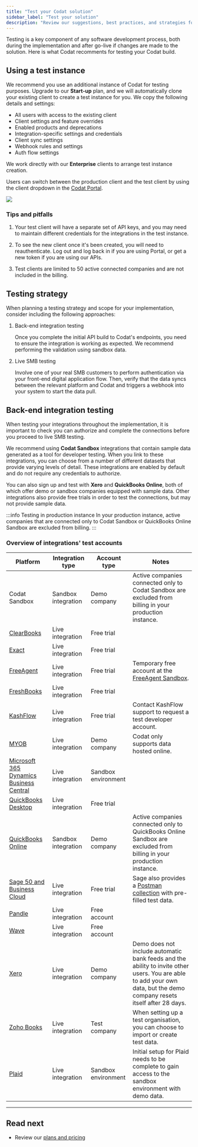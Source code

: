 ```yaml
---
title: "Test your Codat solution"
sidebar_label: "Test your solution"
description: "Review our suggestions, best practices, and strategies for testing your Codat build"
---
```


Testing is a key component of any software development process, both during the implementation and after go-live if changes are made to the solution. Here is what Codat recomments for testing your Codat build.

## Using a test instance

We recommend you use an additional instance of Codat for testing purposes. Upgrade to our **Start-up** plan, and we will automatically clone your existing client to create a test instance for you. We copy the following details and settings: 

* All users with access to the existing client
* Client settings and feature overrides
* Enabled products and deprecations
* Integration-specific settings and credentials
* Client sync settings
* Webhook rules and settings
* Auth flow settings

We work directly with our **Enterprise** clients to arrange test instance creation. 

Users can switch between the production client and the test client by using the client dropdown in the [Codat Portal](https://app.codat.io/). 

![](/img/introduction/0026-client-selection.png)

### Tips and pitfalls

1. Your test client will have a separate set of API keys, and you may need to maintain different credentials for the integrations in the test instance. 

2. To see the new client once it's been created, you will need to reauthenticate. Log out and log back in if you are using Portal, or get a new token if you are using our APIs.

3. Test clients are limited to 50 active connected companies and are not included in the billing. 

## Testing strategy

When planning a testing strategy and scope for your implementation, consider including the following approaches:

1. Back-end integration testing

   Once you complete the initial API build to Codat's endpoints, you need to ensure the integration is working as expected. We recommend performing the validation using sandbox data. 

2. Live SMB testing

   Involve one of your real SMB customers to perform authentication via your front-end digital application flow. Then, verify that the data syncs between the relevant platform and Codat and triggers a webhook into your system to start the data pull.

## Back-end integration testing

When testing your integrations throughout the implementation, it is important to check you can authorize and complete the connections before you proceed to live SMB testing.

We recommend using **Codat Sandbox** integrations that contain sample data generated as a tool for developer testing. When you link to these integrations, you can choose from a number of different datasets that provide varying levels of detail. These integrations are enabled by default and do not require any credentials to authorize.

You can also sign up and test with **Xero** and **QuickBooks Online**, both of which offer demo or sandbox companies equipped with sample data. Other integrations also provide free trials in order to test the connections, but may not provide sample data.

:::info Testing in production instance
In your production instance, active companies that are connected only to Codat Sandbox or QuickBooks Online Sandbox are excluded from billing.
:::

### Overview of integrations' test accounts

| Platform 	| Integration type 	| Account type 	| Notes 	|
|---	|---	|---	|---	|
| Codat Sandbox 	| Sandbox integration 	| Demo company 	| Active companies connected only to Codat Sandbox are excluded from billing in your production instance. 	|
| [ClearBooks](https://www.clearbooks.co.uk/) 	| Live integration 	| Free trial 	|  	|
| [Exact](https://www.exact.com/try) 	| Live integration 	| Free trial 	|  	|
| [FreeAgent](https://signup.sandbox.freeagent.com/signup) 	| Live integration 	| Free trial 	| Temporary free account at the [FreeAgent   Sandbox](https://dev.freeagent.com/docs/quick_start). 	|
| [FreshBooks](https://www.freshbooks.com/blog/freshbooks-trial) 	| Live integration 	| Free trial 	|  	|
| [KashFlow](https://www.kashflow.com/support/kb/developer-account/) 	| Live integration 	| Free trial 	| Contact KashFlow support to request a test developer account. 	|
| [MYOB](https://developer.myob.com/api/myob-business-api/api-overview/getting-started/) 	| Live integration 	| Demo company 	| Codat only supports data hosted online. 	|
| [Microsoft 365 Dynamics Business   Central](https://learn.microsoft.com/en-gb/dynamics365/business-central/admin-sandbox-environments) 	| Live integration 	| Sandbox environment 	|  	|
| [QuickBooks   Desktop](https://quickbooks.intuit.com/desktop/enterprise/contact/trial-download/?auto=true) 	| Live integration 	| Free trial 	|  	|
| [QuickBooks   Online](https://developer.intuit.com/app/developer/qbo/docs/develop/sandboxes/manage-your-sandboxes) 	| Sandbox integration 	| Demo company 	| Active companies connected only to QuickBooks Online Sandbox are excluded from billing in your production instance. 	|
| [Sage 50 and Business   Cloud](https://www.sage.com/en-gb/products/free-trials/) 	| Live integration 	| Free trial 	| Sage also provides a [Postman   collection](https://developer.sage.com/accounting/quick-start/preparing-to-create-test-data/) with pre-filled test data. 	|
| [Pandle](https://my.pandle.com/users/sign_up) 	| Live integration 	| Free account 	|  	|
| [Wave](https://my.waveapps.com/register/) 	| Live integration 	| Free account 	|  	|
| [Xero](https://central.xero.com/s/article/Use-the-demo-company#Web) 	| Live integration 	| Demo company 	| Demo does not include automatic bank feeds and the ability to invite   other users. You are able to add your own data, but the demo company resets   itself after 28 days. 	|
| [Zoho Books](https://www.zoho.com/books/signup/) 	| Live integration 	| Test company 	| When setting up a test organisation, you can choose to import or create   test data. 	|
| [Plaid](https://plaid.com/docs/sandbox/) 	| Live integration 	| Sandbox environment 	| Initial setup for Plaid needs to be complete to gain access to the   sandbox environment with demo data. 	|

---
## Read next
* Review our [plans and pricing](https://www.codat.io/plans/)
